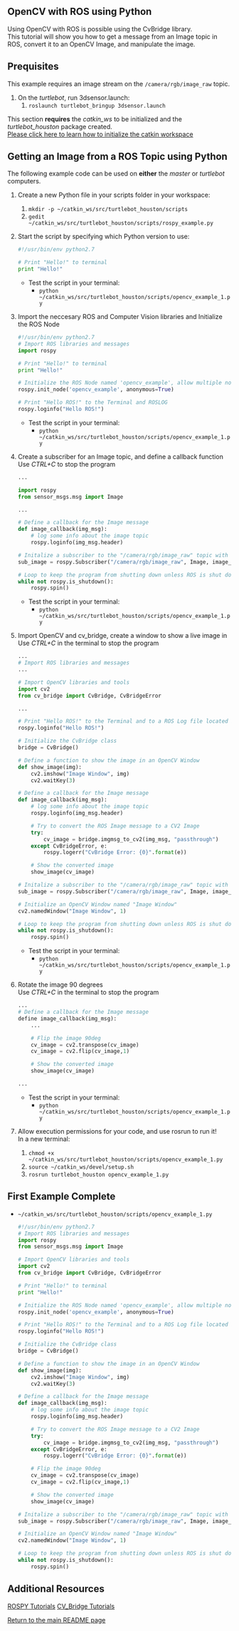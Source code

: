 ## OpenCV with ROS using Python
Using OpenCV with ROS is possible using the CvBridge library.  
This tutorial will show you how to get a message from an Image topic in ROS, convert it to an OpenCV Image, and manipulate the image.  

## Prequisites
This example requires an image stream on the `/camera/rgb/image_raw` topic.  
1. On the _turtlebot_, run 3dsensor.launch:
    1. `roslaunch turtlebot_bringup 3dsensor.launch`
    
This section **requires** the *catkin_ws* to be initialized and the *turtlebot_houston* package created.  
[Please click here to learn how to initialize the catkin workspace](08-Catkin_Workspace.md)

## Getting an Image from a ROS Topic using Python
The following example code can be used on __either__ the _master_ or _turtlebot_ computers.  
1. Create a new Python file in your scripts folder in your workspace:
    1. `mkdir -p ~/catkin_ws/src/turtlebot_houston/scripts`
    2. `gedit ~/catkin_ws/src/turtlebot_houston/scripts/rospy_example.py`
2. Start the script by specifying which Python version to use:

    ```python
    #!/usr/bin/env python2.7

    # Print "Hello!" to terminal
    print "Hello!"
    ```

    * Test the script in your terminal:
        * `python ~/catkin_ws/src/turtlebot_houston/scripts/opencv_example_1.py`
3. Import the neccesary ROS and Computer Vision libraries and Initialize the ROS Node

    ```python
    #!/usr/bin/env python2.7
    # Import ROS libraries and messages
    import rospy

    # Print "Hello!" to terminal
    print "Hello!"

    # Initialize the ROS Node named 'opencv_example', allow multiple nodes to be run with this name
    rospy.init_node('opencv_example', anonymous=True)

    # Print "Hello ROS!" to the Terminal and ROSLOG
    rospy.loginfo("Hello ROS!")
    ```

    * Test the script in your terminal:
        * `python ~/catkin_ws/src/turtlebot_houston/scripts/opencv_example_1.py`
5. Create a subscriber for an Image topic, and define a callback function  
   Use _CTRL+C_ to stop the program

    ```python
    ...

    import rospy
    from sensor_msgs.msg import Image

    ...

    # Define a callback for the Image message
    def image_callback(img_msg):
        # log some info about the image topic
        rospy.loginfo(img_msg.header)

    # Initalize a subscriber to the "/camera/rgb/image_raw" topic with the function "image_callback" as a callback
    sub_image = rospy.Subscriber("/camera/rgb/image_raw", Image, image_callback)

    # Loop to keep the program from shutting down unless ROS is shut down, or CTRL+C is pressed
    while not rospy.is_shutdown():
        rospy.spin()
    ```

    * Test the script in your terminal:
        * `python ~/catkin_ws/src/turtlebot_houston/scripts/opencv_example_1.py`
6. Import OpenCV and cv_bridge, create a window to show a live image in  
   Use _CTRL+C_ in the terminal to stop the program

    ```python
    ...
    # Import ROS libraries and messages
    ...

    # Import OpenCV libraries and tools
    import cv2
    from cv_bridge import CvBridge, CvBridgeError

    ...

    # Print "Hello ROS!" to the Terminal and to a ROS Log file located in ~/.ros/log/loghash/*.log
    rospy.loginfo("Hello ROS!")

    # Initialize the CvBridge class
    bridge = CvBridge()

    # Define a function to show the image in an OpenCV Window
    def show_image(img):
        cv2.imshow("Image Window", img)
        cv2.waitKey(3)

    # Define a callback for the Image message
    def image_callback(img_msg):
        # log some info about the image topic
        rospy.loginfo(img_msg.header)

        # Try to convert the ROS Image message to a CV2 Image
        try:
            cv_image = bridge.imgmsg_to_cv2(img_msg, "passthrough")
        except CvBridgeError, e:
            rospy.logerr("CvBridge Error: {0}".format(e))

        # Show the converted image
        show_image(cv_image)

    # Initalize a subscriber to the "/camera/rgb/image_raw" topic with the function "image_callback" as a callback
    sub_image = rospy.Subscriber("/camera/rgb/image_raw", Image, image_callback)

    # Initialize an OpenCV Window named "Image Window"
    cv2.namedWindow("Image Window", 1)

    # Loop to keep the program from shutting down unless ROS is shut down, or CTRL+C is pressed
    while not rospy.is_shutdown():
        rospy.spin()
    ```

    * Test the script in your terminal:
        * `python ~/catkin_ws/src/turtlebot_houston/scripts/opencv_example_1.py`
7. Rotate the image 90 degrees  
   Use _CTRL+C_ in the terminal to stop the program

    ```python
    ...
    # Define a callback for the Image message
    define image_callback(img_msg):
        ...

        # Flip the image 90deg
        cv_image = cv2.transpose(cv_image)
        cv_image = cv2.flip(cv_image,1)

        # Show the converted image
        show_image(cv_image)

    ...
    ```

    * Test the script in your terminal:
        * `python ~/catkin_ws/src/turtlebot_houston/scripts/opencv_example_1.py`
8. Allow execution permissions for your code, and use rosrun to run it!  
   In a new terminal:
    1. `chmod +x ~/catkin_ws/src/turtlebot_houston/scripts/opencv_example_1.py`
    2. `source ~/catkin_ws/devel/setup.sh`
    3. `rosrun turtlebot_houston opencv_example_1.py`

## First Example Complete
* `~/catkin_ws/src/turtlebot_houston/scripts/opencv_example_1.py`

    ```python
    #!/usr/bin/env python2.7
    # Import ROS libraries and messages
    import rospy
    from sensor_msgs.msg import Image

    # Import OpenCV libraries and tools
    import cv2
    from cv_bridge import CvBridge, CvBridgeError

    # Print "Hello!" to terminal
    print "Hello!"

    # Initialize the ROS Node named 'opencv_example', allow multiple nodes to be run with this name
    rospy.init_node('opencv_example', anonymous=True)

    # Print "Hello ROS!" to the Terminal and to a ROS Log file located in ~/.ros/log/loghash/*.log
    rospy.loginfo("Hello ROS!")

    # Initialize the CvBridge class
    bridge = CvBridge()

    # Define a function to show the image in an OpenCV Window
    def show_image(img):
        cv2.imshow("Image Window", img)
        cv2.waitKey(3)

    # Define a callback for the Image message
    def image_callback(img_msg):
        # log some info about the image topic
        rospy.loginfo(img_msg.header)

        # Try to convert the ROS Image message to a CV2 Image
        try:
            cv_image = bridge.imgmsg_to_cv2(img_msg, "passthrough")
        except CvBridgeError, e:
            rospy.logerr("CvBridge Error: {0}".format(e))

        # Flip the image 90deg
        cv_image = cv2.transpose(cv_image)
        cv_image = cv2.flip(cv_image,1)

        # Show the converted image
        show_image(cv_image)

    # Initalize a subscriber to the "/camera/rgb/image_raw" topic with the function "image_callback" as a callback
    sub_image = rospy.Subscriber("/camera/rgb/image_raw", Image, image_callback)

    # Initialize an OpenCV Window named "Image Window"
    cv2.namedWindow("Image Window", 1)

    # Loop to keep the program from shutting down unless ROS is shut down, or CTRL+C is pressed
    while not rospy.is_shutdown():
        rospy.spin()
    ```

## Additional Resources
[ROSPY Tutorials](http://wiki.ros.org/rospy_tutorials/Tutorials)
[CV_Bridge Tutorials](http://wiki.ros.org/cv_bridge/Tutorials)


[Return to the main README page](/README.md)
